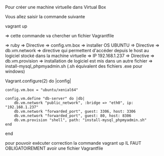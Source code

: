 Pour créer une machine virtuelle dans Virtual Box 

Vous allez saisir la commande suivante 

vagrant up 

=> cette commande va chercher un fichier Vagrantfile 

=> ruby 
=> Directive  => config.vm.box => installer OS UBUNTU 
=> Directive  => db.vm.network  => directive qui permettent d'accéder depuis le host au logiciel stocké dans la machine virtuelle  => IP  192.168.1.237
=> Directive =>  db.vm.provision => installation de logiciel est mis dans un autre fichier => install-mysql_phpmyadmin.sh   (.sh équivalent des fichiers .exe pour windows)

Vagrant.configure(2) do |config|

    config.vm.box = "ubuntu/xenial64"

    config.vm.define "db-server" do |db|
        db.vm.network "public_network", :bridge => "eth0", ip: "192.168.1.237"
        db.vm.network "forwarded_port", guest: 3306, host: 3306
        db.vm.network "forwarded_port", guest: 80, host: 8306
        db.vm.provision "shell", path: "install-mysql_phpmyadmin.sh"
    end
end   


pour pouvoir exécuter correction la commande 
vagrant up IL FAUT OBLIGATOIREMENT avoir une fichier 
Vagrantfile 